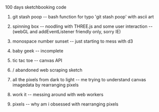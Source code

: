 100 days sketchbooking code

1. git stash poop
-- bash function for typo 'git stash poop' with ascii art

2. spinning box
-- noodling with THREE.js and some user interaction
-- (webGL and addEventListener friendly only, sorry IE)

3. monospace number sunset
-- just starting to mess with d3

4. baby geek
-- incomplete

5. tic tac toe
-- canvas API

6. <under construction> / abandoned web scraping sketch

7. all the pixels from dark to light
-- me trying to understand canvas imagedata by rearranging pixels

8. work it
-- messing around with web workers

9. pixels
-- why am i obsessed with rearranging pixels
